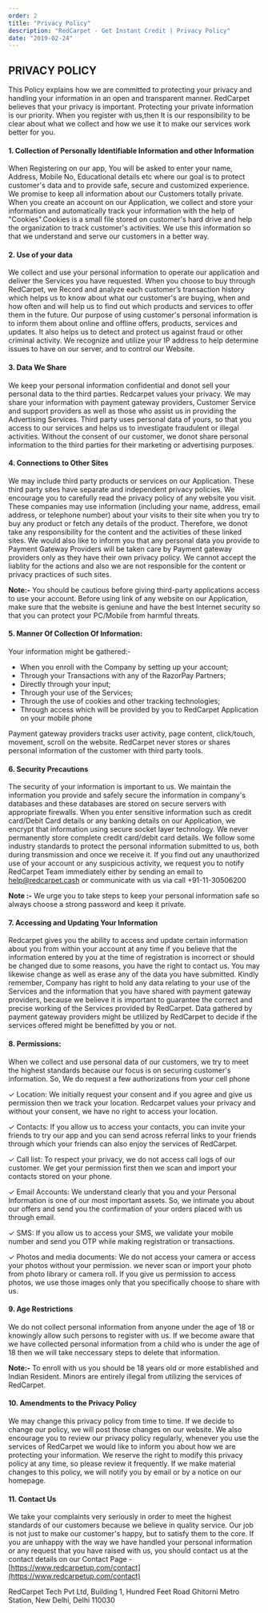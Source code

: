 ```yaml
---
order: 2
title: "Privacy Policy"
description: "RedCarpet - Get Instant Credit | Privacy Policy"
date: "2019-02-24"
---
```



## PRIVACY POLICY

This Policy explains how we are committed to protecting your privacy and handling your information in an open and transparent manner. RedCarpet believes that your privacy is important. Protecting your private information is our priority. When you register with us,then It is our responsibility to be clear about what we collect and how we use it to make our services work better for you.

#### 1. Collection of Personally Identifiable Information and other Information
When Registering on our app, You will be asked to enter your name, Address, Mobile No, Educational details etc where our goal is to protect customer's data and to provide safe, secure and customized experience. We promise to keep all information about our Customers totally private. When you create an account on our Application, we collect and store your information and automatically track your information with the help of "Cookies".Cookies is a small file stored on customer's hard drive and help the organization to track customer's activities. We use this information so that we understand and serve our customers in a better way.

#### 2. Use of your data 
 We collect and use your personal information to operate our application and deliver the Services you have requested. When you choose to buy through RedCarpet, we Record and analyze each customer’s transaction history which helps us to know about what our customer's are buying, when and how often and will help us to find out which products and services to offer them in the future. Our purpose of using customer's personal information is to inform them about online and offline offers, products, services and updates. It also helps us to detect and protect us against fraud or other criminal activity.
 We recognize and utilize your IP address to help determine issues to have on our server, and to control our Website.
 
#### 3. Data We Share 
   We keep your personal information confidential and donot sell your personal data to the third parties. Redcarpet values your privacy. We may share your information with payment gateway providers, Customer Service and support providers as well as those who assist us in providing the Advertising Services. Third party uses personal data of yours, so that you access to our services and helps us to investigate fraudulent or illegal activities. Without the consent of our customer, we donot share personal information to the third parties for their marketing or advertising purposes.

 #### 4. Connections to Other Sites 
 
  We may include third party products or services on our Application. These third party sites have separate and independent privacy policies. We encourage you to carefully read the privacy policy of any website you visit. 
 These companies may use information (including your name, address, email address, or telephone number) about your visits to their site when you try to buy any product or fetch any details of the product. Therefore, we donot take any responsibility for the content and the activities of these linked sites. We would also like to inform you that any personal data you provide to Payment Gateway Providers will be taken care by Payment gateway providers only as they have their own privacy policy. We cannot accept the liablity for the actions and also we are not responsible for the content or privacy practices of such sites.

**Note:-** You should be cautious before giving third-party applications access to use your account. Before using link of any website on our Application, make sure that the website is geniune and have the best Internet security so that you can protect your PC/Mobile from  harmful threats.

#### 5. Manner Of Collection Of Information:

Your information might be gathered:-
- When you enroll with the Company by setting up your account; 
- Through your Transactions with any of the RazorPay Partners; 
- Directly through your input; 
- Through your use of the Services; 
- Through the use of cookies and other tracking technologies;
- Through access which will be provided by you to RedCarpet Application on your  mobile phone

Payment gateway providers tracks user activity, page content, click/touch, movement, scroll on the website. RedCarpet never stores or shares personal information of the customer with third party tools.

#### 6. Security Precautions
The security of your information is important to us. We maintain the information you provide and safely secure the information in company's databases and these databases are stored on secure servers with appropriate firewalls. When you enter sensitive information such as credit card/Debit Card details or any banking details on our Application, we encrypt that information using secure socket layer technology. We never permanently store complete credit card/debit card details. We follow some industry standards to protect the personal information submitted to us, both during transmission and once we receive it. 
If you find out any unauthorized use of your account or any suspicious activity, we request you to notify RedCarpet Team immediately either by sending an email to help@redcarpet.cash or communicate with us via call +91-11-30506200

**Note :-** We urge you to take steps to keep your personal information safe so always choose a strong password and keep it private. 

#### 7. Accessing and Updating Your Information

Redcarpet gives you the ability to access and update certain information about you from within your account at any time if you believe that the information entered by you at the time of registration is incorrect or should be changed due to some reasons, you have the right to contact us. You may likewise change as well as erase any of the data you have submitted. 
Kindly remember, Company has right to hold any data relating to your use of the Services and the information that you have shared with payment gateway providers, because we believe it is important to guarantee the correct and precise working of the Services provided by RedCarpet. Data gathered by payment gateway providers might be utlilized by RedCarpet to decide if the services offered might be benefitted by you or not.

#### 8. Permissions:

When we collect and use personal data of our customers, we try to meet the highest standards because our focus is on securing  customer's information. So, We do request a few authorizations from your cell phone

✓ Location: We initially request your consent and if you agree and give us permission then we track your location. Redcarpet values your privacy and without your consent, we have no right to access your location.
 
✓ Contacts: If you allow us to access your contacts, you can invite your friends to try our app and you can send across referral links to your friends through which your friends can also enjoy the services of RedCarpet. 

✓ Call list: To respect your privacy, we do not access call logs of our customer. We get your permission first then we scan and import your contacts stored on your phone.

✓ Email Accounts:  We understand clearly that you and your Personal Information is one of our most important assets. So, we intimate you about our offers and send you the confirmation of your orders placed with us through email. 

✓ SMS: If you allow us to access your SMS, we validate your mobile number and send you OTP while making registration or transactions.

✓ Photos and media documents: We do not access your camera or access your photos without your permission. we never scan or import your photo from photo library or camera roll. If you give us permission to access photos, we use those images only that you specifically choose to share with us.

#### 9. Age Restrictions
We do not  collect personal information from anyone under the age of 18 or knowingly allow such persons to register with us. If we become aware that we have collected personal information from a child who is under the age of 18 then  we will take neccessary steps to delete that information.

**Note:-** To enroll with us you should be 18 years old or more established and Indian Resident. Minors are entirely illegal from utilizing the services of RedCarpet. 

#### 10. Amendments to the Privacy Policy

We may change this privacy policy from time to time. If we decide to change our policy, we will post those changes on our website. We also encourage you to review our privacy policy regularly, whenever you use the services of RedCarpet  we would like to inform you about how we are protecting your information. We reserve the right to modify this privacy policy at any time, so please review it frequently. If we make material changes to this policy, we will notify you by email or by a notice on our homepage.

#### 11. Contact Us

 We take your complaints very seriously in order to meet the highest standards of our customers because we believe in quality service. Our job is not just to make our customer's happy, but to satisfy them to the core.
If you are unhappy with the way we have handled your personal information or any request that you have raised with us, you should contact us at the contact details on our Contact Page - [https://www.redcarpetup.com/contact](https://www.redcarpetup.com/contact)

RedCarpet Tech Pvt Ltd, 
Building 1,
Hundred Feet Road 
Ghitorni Metro Station, New Delhi, Delhi 110030